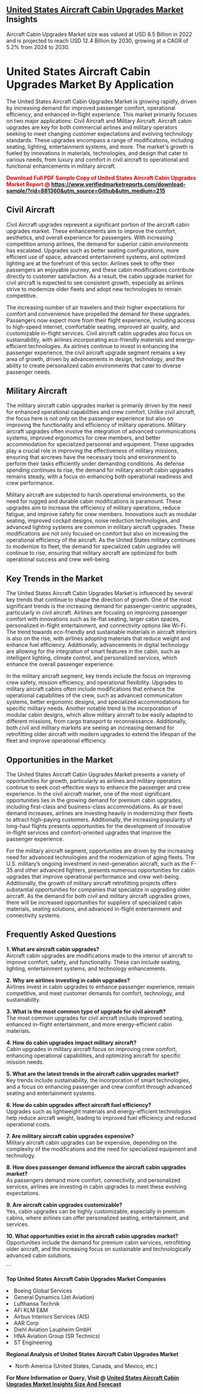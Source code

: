 <h2><a href="https://www.verifiedmarketreports.com/download-sample/?rid=881360&amp;utm_source=Github&amp;utm_medium=215" target="_blank">United States Aircraft Cabin Upgrades Market</a> Insights</h2><p>Aircraft Cabin Upgrades Market size was valued at USD 8.5 Billion in 2022 and is projected to reach USD 12.4 Billion by 2030, growing at a CAGR of 5.2% from 2024 to 2030.</p><p><h1>United States Aircraft Cabin Upgrades Market By Application</h1><p>The United States Aircraft Cabin Upgrades Market is growing rapidly, driven by increasing demand for improved passenger comfort, operational efficiency, and enhanced in-flight experience. This market primarily focuses on two major applications: Civil Aircraft and Military Aircraft. Aircraft cabin upgrades are key for both commercial airlines and military operators seeking to meet changing customer expectations and evolving technology standards. These upgrades encompass a range of modifications, including seating, lighting, entertainment systems, and more. The market's growth is fueled by innovations in materials, technologies, and design that cater to various needs, from luxury and comfort in civil aircraft to operational and functional enhancements in military aircraft. <strong><p><span class=""><span style="color: #ff0000;"><strong>Download Full PDF Sample Copy of United States Aircraft Cabin Upgrades Market Report</strong> @ </span><a href="https://www.verifiedmarketreports.com/download-sample/?rid=881360&amp;utm_source=Github&amp;utm_medium=215" target="_blank">https://www.verifiedmarketreports.com/download-sample/?rid=881360&amp;utm_source=Github&amp;utm_medium=215</a></span></p></strong></p><h2>Civil Aircraft</h2><p>Civil Aircraft upgrades represent a significant portion of the aircraft cabin upgrades market. These enhancements aim to improve the comfort, aesthetics, and overall experience for passengers. With increasing competition among airlines, the demand for superior cabin environments has escalated. Upgrades such as better seating configurations, more efficient use of space, advanced entertainment systems, and optimized lighting are at the forefront of this sector. Airlines seek to offer their passengers an enjoyable journey, and these cabin modifications contribute directly to customer satisfaction. As a result, the cabin upgrade market for civil aircraft is expected to see consistent growth, especially as airlines strive to modernize older fleets and adopt new technologies to remain competitive.<p>The increasing number of air travelers and their higher expectations for comfort and convenience have propelled the demand for these upgrades. Passengers now expect more from their flight experience, including access to high-speed internet, comfortable seating, improved air quality, and customizable in-flight services. Civil aircraft cabin upgrades also focus on sustainability, with airlines incorporating eco-friendly materials and energy-efficient technologies. As airlines continue to invest in enhancing the passenger experience, the civil aircraft upgrade segment remains a key area of growth, driven by advancements in design, technology, and the ability to create personalized cabin environments that cater to diverse passenger needs.</p><h2>Military Aircraft</h2><p>The military aircraft cabin upgrades market is primarily driven by the need for enhanced operational capabilities and crew comfort. Unlike civil aircraft, the focus here is not only on the passenger experience but also on improving the functionality and efficiency of military operations. Military aircraft upgrades often involve the integration of advanced communications systems, improved ergonomics for crew members, and better accommodation for specialized personnel and equipment. These upgrades play a crucial role in improving the effectiveness of military missions, ensuring that aircrews have the necessary tools and environment to perform their tasks efficiently under demanding conditions. As defense spending continues to rise, the demand for military aircraft cabin upgrades remains steady, with a focus on enhancing both operational readiness and crew performance.<p>Military aircraft are subjected to harsh operational environments, so the need for rugged and durable cabin modifications is paramount. These upgrades aim to increase the efficiency of military operations, reduce fatigue, and improve safety for crew members. Innovations such as modular seating, improved cockpit designs, noise reduction technologies, and advanced lighting systems are common in military aircraft upgrades. These modifications are not only focused on comfort but also on increasing the operational efficiency of the aircraft. As the United States military continues to modernize its fleet, the demand for specialized cabin upgrades will continue to rise, ensuring that military aircraft are optimized for both operational success and crew well-being.</p><h2>Key Trends in the Market</h2><p>The United States Aircraft Cabin Upgrades Market is influenced by several key trends that continue to shape the direction of growth. One of the most significant trends is the increasing demand for passenger-centric upgrades, particularly in civil aircraft. Airlines are focusing on improving passenger comfort with innovations such as lie-flat seating, larger cabin spaces, personalized in-flight entertainment, and connectivity options like Wi-Fi. The trend towards eco-friendly and sustainable materials in aircraft interiors is also on the rise, with airlines adopting materials that reduce weight and enhance fuel efficiency. Additionally, advancements in digital technology are allowing for the integration of smart features in the cabin, such as intelligent lighting, climate control, and personalized services, which enhance the overall passenger experience.<p>In the military aircraft segment, key trends include the focus on improving crew safety, mission efficiency, and operational flexibility. Upgrades to military aircraft cabins often include modifications that enhance the operational capabilities of the crew, such as advanced communication systems, better ergonomic designs, and specialized accommodations for specific military needs. Another notable trend is the incorporation of modular cabin designs, which allow military aircraft to be easily adapted to different missions, from cargo transport to reconnaissance. Additionally, both civil and military markets are seeing an increasing demand for retrofitting older aircraft with modern upgrades to extend the lifespan of the fleet and improve operational efficiency.</p><h2>Opportunities in the Market</h2><p>The United States Aircraft Cabin Upgrades Market presents a variety of opportunities for growth, particularly as airlines and military operators continue to seek cost-effective ways to enhance the passenger and crew experience. In the civil aircraft market, one of the most significant opportunities lies in the growing demand for premium cabin upgrades, including first-class and business-class accommodations. As air travel demand increases, airlines are investing heavily in modernizing their fleets to attract high-paying customers. Additionally, the increasing popularity of long-haul flights presents opportunities for the development of innovative in-flight services and comfort-oriented upgrades that improve the passenger experience.<p>For the military aircraft segment, opportunities are driven by the increasing need for advanced technologies and the modernization of aging fleets. The U.S. military’s ongoing investment in next-generation aircraft, such as the F-35 and other advanced fighters, presents numerous opportunities for cabin upgrades that improve operational performance and crew well-being. Additionally, the growth of military aircraft retrofitting projects offers substantial opportunities for companies that specialize in upgrading older aircraft. As the demand for both civil and military aircraft upgrades grows, there will be increased opportunities for suppliers of specialized cabin materials, seating solutions, and advanced in-flight entertainment and connectivity systems.</p><h2>Frequently Asked Questions</h2><p><strong>1. What are aircraft cabin upgrades?</strong><br> Aircraft cabin upgrades are modifications made to the interior of aircraft to improve comfort, safety, and functionality. These can include seating, lighting, entertainment systems, and technology enhancements.</p><p><strong>2. Why are airlines investing in cabin upgrades?</strong><br> Airlines invest in cabin upgrades to enhance passenger experience, remain competitive, and meet customer demands for comfort, technology, and sustainability.</p><p><strong>3. What is the most common type of upgrade for civil aircraft?</strong><br> The most common upgrades for civil aircraft include improved seating, enhanced in-flight entertainment, and more energy-efficient cabin materials.</p><p><strong>4. How do cabin upgrades impact military aircraft?</strong><br> Cabin upgrades in military aircraft focus on improving crew comfort, enhancing operational capabilities, and optimizing aircraft for specific mission needs.</p><p><strong>5. What are the latest trends in the aircraft cabin upgrades market?</strong><br> Key trends include sustainability, the incorporation of smart technologies, and a focus on enhancing passenger and crew comfort through advanced seating and entertainment systems.</p><p><strong>6. How do cabin upgrades affect aircraft fuel efficiency?</strong><br> Upgrades such as lightweight materials and energy-efficient technologies help reduce aircraft weight, leading to improved fuel efficiency and reduced operational costs.</p><p><strong>7. Are military aircraft cabin upgrades expensive?</strong><br> Military aircraft cabin upgrades can be expensive, depending on the complexity of the modifications and the need for specialized equipment and technology.</p><p><strong>8. How does passenger demand influence the aircraft cabin upgrades market?</strong><br> As passengers demand more comfort, connectivity, and personalized services, airlines are investing in cabin upgrades to meet these evolving expectations.</p><p><strong>9. Are aircraft cabin upgrades customizable?</strong><br> Yes, cabin upgrades can be highly customizable, especially in premium cabins, where airlines can offer personalized seating, entertainment, and services.</p><p><strong>10. What opportunities exist in the aircraft cabin upgrades market?</strong><br> Opportunities include the demand for premium cabin services, retrofitting older aircraft, and the increasing focus on sustainable and technologically advanced cabin solutions.</p>```</p><p><strong>Top United States Aircraft Cabin Upgrades Market Companies</strong></p><div data-test-id=""><p><li>Boeing Global Services</li><li> General Dynamics (Jet Aviation)</li><li> Lufthansa Technik</li><li> AFI KLM E&M</li><li> Airbus Interiors Services (AIS)</li><li> AAR Corp</li><li> Diehl Aviation Laupheim GmbH</li><li> HNA Aviation Group (SR Technics)</li><li> ST Engineering</li></p><div><strong>Regional Analysis of&nbsp;United States Aircraft Cabin Upgrades Market</strong></div><ul><li dir="ltr"><p dir="ltr">North America&nbsp;(United States, Canada, and Mexico, etc.)</p></li></ul><p><strong>For More Information or Query, Visit @&nbsp;</strong><strong><a href="https://www.verifiedmarketreports.com/product/aircraft-cabin-upgrades-market/?utm_source=Github&amp;utm_medium=215" target="_blank">United States Aircraft Cabin Upgrades Market Insights Size And Forecast</a></strong></p></div>

